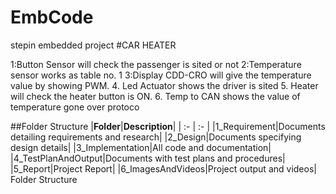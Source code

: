 # EmbCode
stepin embedded project
#CAR HEATER


1:Button Sensor will check the passenger is sited or not
2:Temperature sensor works as table no. 1
3:Display CDD-CRO will give the temperature value by showing PWM.
4. Led Actuator shows the driver is sited
5. Heater will check the heater button is ON.
6. Temp to CAN shows the value of temperature gone over protoco

##Folder Structure
|**Folder**|**Description**|
| :- | :- |
|1\_Requirement|Documents detailing requirements and research|
|2\_Design|Documents specifying design details|
|3\_Implementation|All code and documentation|
|4\_TestPlanAndOutput|Documents with test plans and procedures|
|5\_Report|Project Report|
|6\_ImagesAndVideos|Project output and videos|
Folder Structure

